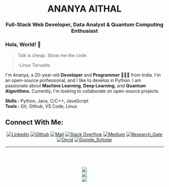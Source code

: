 <h1 align="center">ANANYA AITHAL</h1>
<h3 align="center">Full-Stack Web Developer, <span color="blue"> </span>Data Analyst <span color="blue"> & </span>  Quantum Computing Enthusiast </h3>



### Hola, World! 👋

> Talk is cheap. Show me the code.
>
> -Linus Torvalds

I'm Ananya, a 20-year-old **Developer** and **Programmer** 👨🏻‍💻 from India. I'm an open-source professional, and I like to develop in Python. I am passionate about **Machine Learning**, **Deep Learning**, and **Quantum Algorithms**. Currently, I'm looking to collaborate on open-source projects.
</br>

**Skills :** Python, Java, C/C++, JavaScript
</br>
**Tools :** Git, Github, VS Code, Linux
</br>

<h2 align="left">Connect With Me:</h2>

<div align=center>

[![Linkedin](https://img.shields.io/badge/LinkedIn-0077B5?style=for-the-badge&logo=linkedin&logoColor=white)](https://www.linkedin.com/in/ananyaaithal/)
[![Github](https://img.shields.io/badge/GitHub-100000?style=for-the-badge&logo=github&logoColor=white)](https://github.com/mysteriousbug)
[![Mail](https://img.shields.io/badge/Gmail-D14836?style=for-the-badge&logo=gmail&logoColor=white)](mailto:ananya.aithal666@gmail.com)
[![Stack Overflow](https://img.shields.io/badge/Stack_Overflow-FE7A16?style=for-the-badge&logo=stack-overflow&logoColor=white)](https://stackoverflow.com/users/23248157/ananya-aithal)
[![Medium](https://img.shields.io/badge/Medium-12100E?style=for-the-badge&logo=medium&logoColor=white)](https://medium.com/@ananya.aithal666)
[![Research_Gate](https://img.shields.io/badge/Research_Gate-00CCBB.svg?&style=for-the-badge&logo=ResearchGate&logoColor=white)](https://www.researchgate.net/profile/Ananya-Aithal)
[![Orcid](https://img.shields.io/badge/orcid-A6CE39?style=for-the-badge&logo=orcid&logoColor=white)](https://orcid.org/0009-0009-8896-4368)
[![Google_Scholar](https://img.shields.io/badge/Google%20Scholar-4285F4?style=for-the-badge&logo=google-scholar&logoColor=white)](https://scholar.google.com/citations?user=VYSzUF8AAAAJ&hl=en)
  
</div>



-----


 <br>
 <br>
 <p align="center">
  <img  src="https://github-readme-stats.vercel.app/api?username=mysteriousbug&theme=vue-dark&show_icons=true&hide_border=true&count_private=true"/>
   <br/>
  <img   src="https://github-readme-streak-stats.herokuapp.com/?user=mysteriousbug&theme=vue-dark&hide_border=true"/>
   <br />
  <img  src="https://github-readme-stats.vercel.app/api/top-langs/?username=mysteriousbug&theme=vue-dark&show_icons=true&hide_border=true&layout=compact"/>
  </P><br>
  





